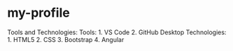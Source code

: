# my-profile

Tools and Technologies:
Tools:
    1. VS Code
    2. GitHub Desktop
Technologies:
     1. HTML5
    2. CSS
    3. Bootstrap
    4. Angular

